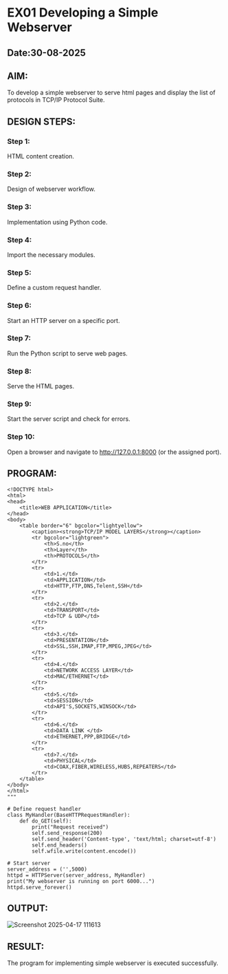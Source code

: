 # EX01 Developing a Simple Webserver
## Date:30-08-2025

## AIM:
To develop a simple webserver to serve html pages and display the list of protocols in TCP/IP Protocol Suite.

## DESIGN STEPS:
### Step 1: 
HTML content creation.

### Step 2:
Design of webserver workflow.

### Step 3:
Implementation using Python code.

### Step 4:
Import the necessary modules.

### Step 5:
Define a custom request handler.

### Step 6:
Start an HTTP server on a specific port.

### Step 7:
Run the Python script to serve web pages.

### Step 8:
Serve the HTML pages.

### Step 9:
Start the server script and check for errors.

### Step 10:
Open a browser and navigate to http://127.0.0.1:8000 (or the assigned port).

## PROGRAM:
```
<!DOCTYPE html>
<html>
<head>
    <title>WEB APPLICATION</title>
</head>
<body>
    <table border="6" bgcolor="lightyellow">
        <caption><strong>TCP/IP MODEL LAYERS</strong></caption>
        <tr bgcolor="lightgreen">
            <th>S.no</th>
            <th>Layer</th>
            <th>PROTOCOLS</th>
        </tr>
        <tr>
            <td>1.</td>
            <td>APPLICATION</td>
            <td>HTTP,FTP,DNS,Telent,SSH</td>
        </tr>
        <tr>
            <td>2.</td>
            <td>TRANSPORT</td>
            <td>TCP & UDP</td>
        </tr>
        <tr>
            <td>3.</td>
            <td>PRESENTATION</td>
            <td>SSL,SSH,IMAP,FTP,MPEG,JPEG</td>
        </tr>
        <tr>
            <td>4.</td>
            <td>NETWORK ACCESS LAYER</td>
            <td>MAC/ETHERNET</td>
        </tr>
        <tr>
            <td>5.</td>
            <td>SESSION</td>
            <td>API'S,SOCKETS,WINSOCK</td>
        </tr>
        <tr>
            <td>6.</td>
            <td>DATA LINK </td>
            <td>ETHERNET,PPP,BRIDGE</td>
        </tr>
        <tr>
            <td>7.</td>
            <td>PHYSICAL</td>
            <td>COAX,FIBER,WIRELESS,HUBS,REPEATERS</td>
        </tr>
    </table>
</body>
</html>
"""

# Define request handler
class MyHandler(BaseHTTPRequestHandler):
    def do_GET(self):
        print("Request received")
        self.send_response(200)
        self.send_header('Content-type', 'text/html; charset=utf-8')
        self.end_headers()
        self.wfile.write(content.encode())

# Start server
server_address = ('',5000)
httpd = HTTPServer(server_address, MyHandler)
print("My webserver is running on port 6000...")
httpd.serve_forever()

```
## OUTPUT:

![Screenshot 2025-04-17 111613](https://github.com/user-attachments/assets/e4953858-58a3-4a43-ac2e-beb44d77151b)

## RESULT:
The program for implementing simple webserver is executed successfully.
